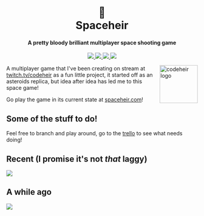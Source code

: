 <h1 align="center">
  <br>
  🚀
  <br>
  Spaceheir
  <br>
</h1>

<h4 align="center">A pretty bloody brilliant multiplayer space shooting game</h4>



<p align="center">
  <a href="https://GitHub.com/LukeGarrigan/spaceheir/graphs/contributors/">
      <img src="https://img.shields.io/github/contributors/LukeGarrigan/spaceheir.svg">
  </a>
   <a href="https://GitHub.com/LukeGarrigan/spaceheir/issues/">
      <img src="https://img.shields.io/github/issues/LukeGarrigan/spaceheir.svg">
  </a>
   <a href="https://trello.com/b/HBwddn26/stream-royale-game">
      <img src="https://img.shields.io/badge/trello-board-purple.svg">
  </a>
  
  <a href="https://twitter.com/intent/follow?screen_name=luke_garrigan">
      <img src="https://img.shields.io/twitter/follow/luke_garrigan.svg?label=Follow">
  </a>
 
  
</p>

<a href="https://twitter.com/luke_garrigan">
    <img src="https://pbs.twimg.com/profile_images/1025347326037159936/XI_T6kun_400x400.jpg" alt="codeheir logo" title="Codeheir" align="right" height="100" />
</a>



A multiplayer game that I've been creating on stream at [twitch.tv/codeheir](https://www.twitch.tv/codeheir) as a fun little project, it started off as an asteroids replica, but idea after idea has led me to this space game! 

Go play the game in its current state at [spaceheir.com](http://spaceheir.com/)!
## Some of the stuff to do!
Feel free to branch and play around, go to the [trello](https://trello.com/b/HBwddn26/stream-royale-game) to see what needs doing!

## Recent (I promise it's not *that* laggy)
![](stream-royale2.gif)
## A while ago
![](stream-royale.gif)

